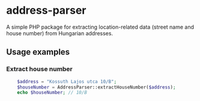 # address-parser

A simple PHP package for extracting location-related data (street name and house number) from Hungarian addresses.

## Usage examples

### Extract house number

```php
    $address = "Kossuth Lajos utca 10/B";
    $houseNumber = AddressParser::extractHouseNumber($address);
    echo $houseNumber; // 10/B
```